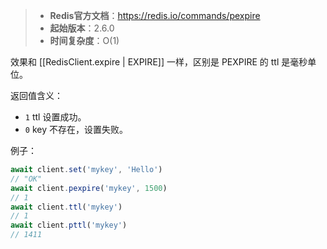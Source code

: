 > - **Redis官方文档**：https://redis.io/commands/pexpire
> - **起始版本**：2.6.0
> - **时间复杂度**：O(1)

效果和 [[RedisClient.expire | EXPIRE]] 一样，区别是 PEXPIRE 的 ttl 是毫秒单位。

返回值含义：
- `1` ttl 设置成功。
- `0` key 不存在，设置失败。

例子：

```typescript
await client.set('mykey', 'Hello')
// "OK"
await client.pexpire('mykey', 1500)
// 1
await client.ttl('mykey')
// 1
await client.pttl('mykey')
// 1411
```

